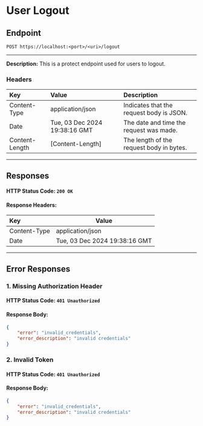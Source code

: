# User Logout
## Endpoint
```
POST https://localhost:<port>/<uri>/logout
```
---
**Description:** This is a protect endpoint used for users to logout.
### Headers
| Key             | Value                         | Description                                |
| :-------------- | :---------------------------- | :----------------------------------------- |
| Content-Type    | application/json              | Indicates that the request body is JSON. |
| Date            | Tue, 03 Dec 2024 19:38:16 GMT | The date and time the request was made.     |
| Content-Length  | [Content-Length]              | The length of the request body in bytes.  |
---

## Responses
#### HTTP Status Code: `200 OK`
#### Response Headers:
| Key             | Value                         |
|:----------------|-------------------------------|
| Content-Type    | application/json              | 
| Date            | Tue, 03 Dec 2024 19:38:16 GMT | 
---

## Error Responses
### 1. Missing Authorization Header
#### HTTP Status Code: `401 Unauthorized`
#### Response Body:
```json
{
    "error": "invalid_credentials",
    "error_description": "invalid credentials"
}
```

### 2. Invalid Token
#### HTTP Status Code: `401 Unauthorized`
#### Response Body:
```json
{
    "error": "invalid_credentials",
    "error_description": "invalid credentials"
}
```